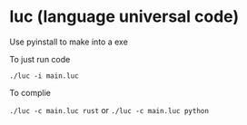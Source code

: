 # luc (language universal code)

Use pyinstall to make into a exe

To just run code

`./luc -i main.luc`

To complie

`./luc -c main.luc rust`
or
`./luc -c main.luc python`

